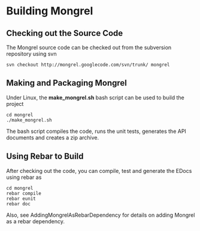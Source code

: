 # Building Mongrel #

## Checking out the Source Code ##
The Mongrel source code can be checked out from the subversion repository using svn
```
svn checkout http://mongrel.googlecode.com/svn/trunk/ mongrel
```


## Making and Packaging Mongrel ##
Under Linux, the **make\_mongrel.sh** bash script can be used to build the project
```
cd mongrel
./make_mongrel.sh
```
The bash script compiles the code, runs the unit tests, generates the API documents and creates a zip archive.


## Using Rebar to Build ##
After checking out the code, you can compile, test and generate the EDocs using rebar as
```
cd mongrel
rebar compile
rebar eunit
rebar doc
```

Also, see AddingMongrelAsRebarDependency for details on adding Mongrel as a rebar dependency.